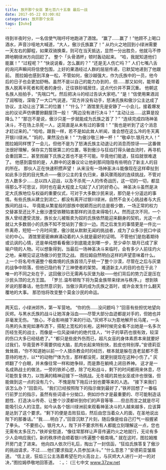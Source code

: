```yaml
---
title: 放开那个女巫 第七百六十五章 最后一战
date: 2017-05-22 03:00:02
categories: 放开那个女巫
tags: [Duke]
---
```


待到半夜时分，一名信使气喘吁吁地跑进了酒馆。
“赢了……赢了！”他顾不上喝口酒水，声音沙哑地大喊道，“大人，傲沙氏族赢了！”
从灼火之地回到小绿洲需要一天左右的脚程，如果双骑换乘，则可在当天抵达，显然一分出胜负，他就马不停蹄地朝绿洲方向回赶了。
整个「头骨酒杯」顿时轰动起来。
“哈，我就知道他们能赢！”
“过程呢？”
“快说说看，怎么赢的？”
“还是无人伤亡吗？”
人们七嘴八舌的询问声瞬间将信使包围，上好的果酒经过人群的层层传递，已默契地递到了他跟前。
图拉姆也感到浑身一松，不管如何，傲沙越强大，作为氏族中的一员，他今后的日子也会更加舒畅。虽然不是以自己的能力办到的，但……那又如何，能带着族人脱离半死者和死者的身份，迁往铁砂城居住，这点代价并不算沉重。
他朝这名族人拍拍手，“先喘口气，然后把决斗的经过告诉大家吧。”
“是！”信使用果酒润了润喉咙，深吸了一大口气说道，“双方并没有动手，怒涛氏族和傲沙公主达成了协议，主动让出了第二的位置！”
“什么？”
酒馆里先是安静了一小会儿，接着爆发出的议论声仿佛要掀翻屋顶一般！
“两边没有进行决斗？”
“主动让出……这算是投降么？”
“那岂不是说，傲沙只差一步就能成为氏族之首了？”
“连续完成四场神圣决斗，不在场上杀死一人，这简直是从未有过的事情！”
“我也是听到了这个消息才赶过来的。”
“哈哈，跟我一样，若不是如此耸人听闻，谁会想在这么冷的冬天离开银川绿洲。”
“妈的，果然没白来！”
“为傲沙敬三神一杯！”
“敬卓尔.银月大人！”
图拉姆同样愣了一会儿，但他不是为了怒涛氏族主动退让的消息而惊讶——这番做法很好理解，保存实力暂居第三的位置，等到傲沙与狂焰打得头破血流时，再寻机会重回第二，甚至觊觎下氏族之首也不是不可能。毕竟他们能退，狂焰就很难退了。
他感到震惊的是，人群中的这番议论让他刹那间隐隐有些明白了新主人的目的所在。
那伙人正在快速积攒声望！
从来没有一场神圣决斗能像现在这样牵扯到如此多沙民的目光焦点——傲沙公主的复仇归来，暴风骤雨般的连续挑战，不管对方人数多少……总以四人迎战，以及不杀死一人的传奇战历，这一切的一切，都显得那么不可思议，同时也在最大程度上勾起了人们的好奇心。
神圣决斗虽然是决定大氏族地位与权益的重要仪式，可对于大多数沙民来说，那仍是十分遥远的事情。有些氏族从建立到消亡，都没有离开过银川绿洲，自然不会关心挑战者与大氏族间的战斗。
毕竟能从繁星般的部族中脱颖而出的总是极少数，一场正常的权力交替甚至还比不上傲沙遭受铁鞭陷害那样的消息来得吸引人。然而这次不同，一个族人曾经遭受流放，族长女儿被贩卖为奴的氏族依然能迎来翻身的契机，光这一点就让大多数弱小的氏族不知不觉站到了傲沙一边。而之后发生的事情更是一件比一件离奇，短短一个月时间里，傲沙就从默默无闻的挑战者，成为了众多沙民口中谈论的中心。
酒馆里密密麻麻涌动着的人头就是最好的证明。
不管他们是抱着期待或讥讽的心情，还是单纯想看看傲沙到底能走到哪一步，至少卓尔.银月已成了家喻户晓的人物。可以想象得到，当最后一场神圣决斗来临时，会有多少人前往灼火之地，亲眼见证这场傲沙的登顶之战。
图拉姆自然明白这样的声望意味着什么。
上一个将名号传遍整个极南境的氏族首领几乎统一了整个沙漠，尽管在之后与灰堡的战争中陨落，但他已隐约有了三神使者的架势。
难道新主人的目的也在于此？
唯一的不同之处在于，这回傲沙已无需再与灰堡为敌——他们背后的势力正是压在沙民头顶的北方王国。
「罗兰.温布顿陛下将为莫金族带来绿洲与秩序。」
想到铁斧说的那番话，他忽然意识到，当傲沙真的成为氏族之首时，或许会发生什么翻天覆地的大事。
那恐怕将改变整个莫金沙民的命运。
*******************
两天后，小绿洲郊外，第一军营地。
“你的伤……没问题吗？”回音有些担忧地望向灰烬。与黑水氏族的战斗让她浑身浴血——尽管大部分血迹都是对手的，但她也并非毫发无伤。
“放心，不会影响接下来的行动。”灰烬不以为意地解开长马尾，一头乌黑的头发宛如瀑布洒下，搭配上宽松的长袍，这种时候完全看不出她是一名多次历经生死的战士，而像是一位风姿绰约的绝代佳人，“叶子的草药也很有效，较深的伤口大多已经结疤了。”
“都只是些皮外伤而已，超凡女巫的身体素质本来就要好过我们，毕竟营养不需要供给大脑，肌肉长起来特别快，脸皮也特别厚。”安德莉亚耸耸肩，“你不知道她以前一个人猎杀教会时的经历，根本就是躲在连老鼠都不愿意待的地方，以**的动物尸体为生，那样都没死，就更别提现在这种小伤了。”
灰烬翻了个白眼，并未像往常一样和她争辩，而是靠在躺椅上闭目养神。
这才是一名成熟战士的做法，一旁的铁斧心想，除了吃和战斗，剩下的时间都用来休息，尽可能恢复体力，以饱满的精神迎接下一场挑战。无冬城的其他女巫或许也很强，但能做到这一点的没有几个。
不愧是陛下拖后计划也要等来的人选。
“接下来我们该怎么办？”回音问。
“我们已经按照陛下的指示做到最好了，”铁斧回想了一番临行前罗兰的指示，虽然有些词语十分拗口，例如炒作才是最重要的、尽可能制造话题性、打造决斗传奇、让整个沙漠都听到你们的声音等等……但总而言之就是尽可能吸引众人的注意。如今从各个银川绿洲前来观看神圣决斗的人越来越多，应该算是达到了这个要求。“剩下的便是击败狂焰，然后由您当着众人的面，在圣地说出陛下的那番话。”
“我……明白了，”回音沉默了片刻，随后像是给自己打气一般握紧了拳头。
“不要担心，银月大人，陛下并不要求所有人都能立刻理解这一点，您也无需有太多压力，”铁斧安慰道，“像往常那样让声音传遍灼火之地就行，无论有多少人会响应我们，新的秩序终会顺着银川传遍整个极南境。”
就在这时，图拉姆推开房门走了进来。
他向四人依次行礼后，掏出了一封信函，“狂焰氏族答复了傲沙的挑战请求，不过……他们要求指定人员参加决斗。”
“什么意思？”安德莉亚皱眉道。
“信上说，狂焰三公主洛嘉希望在灼火高台上，与灰烬大人进行一对一的对决，”图拉姆恭敬地回答道。
：。：
(三七中文 www.37zw.net